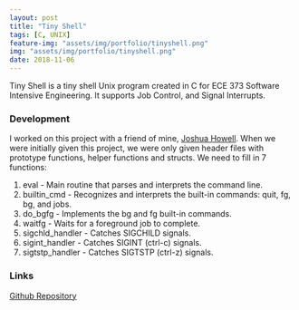 ```yaml
---
layout: post
title: "Tiny Shell"
tags: [C, UNIX]
feature-img: "assets/img/portfolio/tinyshell.png"
img: "assets/img/portfolio/tinyshell.png"
date: 2018-11-06
---
```


Tiny Shell is a tiny shell Unix program created in C for ECE 373 Software Intensive Engineering. It supports Job Control, and Signal Interrupts.

### Development

I worked on this project with a friend of mine, <a href = "https://github.com/Parzival6">Joshua Howell</a>. When we were initially given this project, we were only given header files with prototype functions, helper functions and structs. We need to fill in 7 functions:
1. eval - Main routine that parses and interprets the command line.
2. builtin_cmd - Recognizes and interprets the built-in commands: quit, fg, bg, and jobs.
3. do_bgfg - Implements the bg and fg built-in commands.
4. waitfg - Waits for a foreground job to complete.
5. sigchld_handler - Catches SIGCHILD signals.
6. sigint_handler - Catches SIGINT (ctrl-c) signals.
7. sigtstp_handler - Catches SIGTSTP (ctrl-z) signals.

### Links

<a href = "https://github.com/anthonymendez/Tiny-Shell">Github Repository</a>